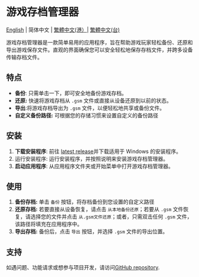 # 游戏存档管理器
[English](./README.md) | 简体中文 | [繁體中文(港）](./README_HK.md)| [繁體中文(台)](./README_TW.md) 

游戏存档管理器是一款简单易用的应用程序，旨在帮助游戏玩家轻松备份、还原和导出游戏保存文件。直观的界面确保您可以安全轻松地保存存档文件，并跨多设备传输存档文件。

## 特点

- **备份**: 只需单击一下，即可安全地备份游戏存档。
- **还原:** 快速将游戏存档从 `.gsm` 文件或直接从设备还原到以前的状态。
- **导出**:将游戏存档导出为 `.gsm` 文件，以便轻松地共享或备份文件。
- **自定义备份路径:** 可根据您的存储习惯来设置自定义的备份路径

## 安装

1. **下载安装程序**: 前往 [latest release](https://github.com/dyang886/Game-Save-Manager/releases)并下载适用于 Windows 的安装程序。
2. 运行安装程序: 运行安装程序，并按照说明来安装游戏存档管理器。
3. **启动应用程序**: 从应用程序文件夹或开始菜单中打开游戏存档管理器。

## 使用

1. **备份存档:** 单击 `备份` 按钮，将存档备份到您设置的自定义路径
2. **还原存档:** 若要直接从设备恢复，请点击 `从本地备份还原`；若要从 `.gsm` 文件恢复，请选择您的文件并点击 `从.gsm文件还原`；或者，只需双击任何 `.gsm` 文件，该路径将填充在应用程序中。
3. **导出存档:** 备份后，点击 `导出` 按钮，并选择 `.gsm` 文件的导出位置。

## 支持

如遇问题、功能请求或想参与项目开发，请访问[GitHub repository](https://github.com/dyang886/Game-Save-Manager).
